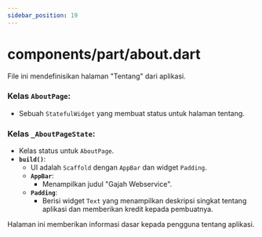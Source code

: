 ```yaml
---
sidebar_position: 19
---
```


# components/part/about.dart

File ini mendefinisikan halaman "Tentang" dari aplikasi.

### Kelas `AboutPage`:
- Sebuah `StatefulWidget` yang membuat status untuk halaman tentang.

### Kelas `_AboutPageState`:
- Kelas status untuk `AboutPage`.
- **`build()`**:
  - UI adalah `Scaffold` dengan `AppBar` dan widget `Padding`.
  - **`AppBar`**:
    - Menampilkan judul "Gajah Webservice".
  - **`Padding`**:
    - Berisi widget `Text` yang menampilkan deskripsi singkat tentang aplikasi dan memberikan kredit kepada pembuatnya.

Halaman ini memberikan informasi dasar kepada pengguna tentang aplikasi.